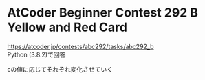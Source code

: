 # AtCoder Beginner Contest 292 B Yellow and Red Card  
https://atcoder.jp/contests/abc292/tasks/abc292_b  
Python (3.8.2)で回答  

cの値に応じてそれぞれ変化させていく

